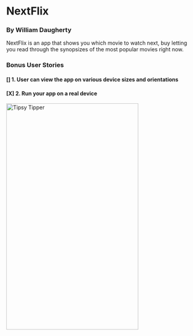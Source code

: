 # NextFlix

### By William Daugherty 

NextFlix is an app that shows you which movie to watch next, buy letting you read through the synopsizes of the most popular movies right now.

### Bonus User Stories
#### [] 1. User can view the app on various device sizes and orientations
#### [X] 2. Run your app on a real device

<img src="https://github.com/dueston/NextFlix/blob/master/misc/ezgif-2-5cf968d95cba.gif" alt="Tipsy Tipper" width="350" height="600">
